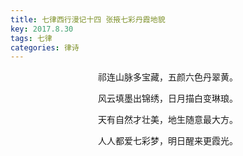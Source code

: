 ```yaml
---
title: 七律西行漫记十四 张掖七彩丹霞地貌
key: 2017.8.30
tags: 七律
categories: 律诗
---
```


<p align="center">祁连山脉多宝藏，五颜六色丹翠黄。
</p>
<p align="center">风云填墨出锦绣，日月描白变琳琅。
</p>
<p align="center">天有自然才壮美，地生随意最大方。
</p>
<p align="center">人人都爱七彩梦，明日醒来更霞光。
</p>
<p align="center"></br>
</p>
